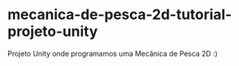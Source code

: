 # mecanica-de-pesca-2d-tutorial-projeto-unity
Projeto Unity onde programamos uma Mecânica de Pesca 2D :)
